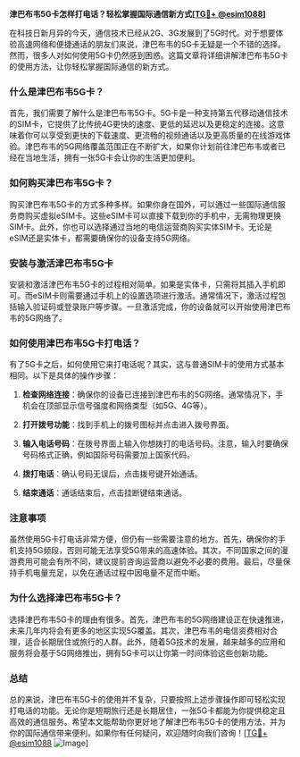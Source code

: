 **津巴布韦5G卡怎样打电话？轻松掌握国际通信新方式[[TG💪+ @esim1088](https://t.me/s/esim1088)]**

在科技日新月异的今天，通信技术已经从2G、3G发展到了5G时代。对于想要体验高速网络和便捷通话的朋友们来说，津巴布韦的5G卡无疑是一个不错的选择。然而，很多人对如何使用5G卡仍然感到困惑。这篇文章将详细讲解津巴布韦5G卡的使用方法，让你轻松掌握国际通信的新方式。

### 什么是津巴布韦5G卡？

首先，我们需要了解什么是津巴布韦5G卡。5G卡是一种支持第五代移动通信技术的SIM卡，它提供了比传统4G更快的速度、更低的延迟以及更稳定的连接。这意味着你可以享受到更快的下载速度、更流畅的视频通话以及更高质量的在线游戏体验。津巴布韦的5G网络覆盖范围正在不断扩大，如果你计划前往津巴布韦或者已经在当地生活，拥有一张5G卡会让你的生活更加便利。

### 如何购买津巴布韦5G卡？

购买津巴布韦5G卡的方式多种多样。如果你身在国外，可以通过一些国际通信服务商购买虚拟eSIM卡。这些eSIM卡可以直接下载到你的手机中，无需物理更换SIM卡。此外，你也可以选择通过当地的电信运营商购买实体SIM卡。无论是eSIM还是实体卡，都需要确保你的设备支持5G网络。

### 安装与激活津巴布韦5G卡

安装和激活津巴布韦5G卡的过程相对简单。如果是实体卡，只需将其插入手机即可。而eSIM卡则需要通过手机上的设置选项进行激活。通常情况下，激活过程包括输入验证码或登录账户等步骤。一旦激活完成，你的设备就可以开始使用津巴布韦的5G网络了。

### 如何使用津巴布韦5G卡打电话？

有了5G卡之后，如何使用它来打电话呢？其实，这与普通SIM卡的使用方式基本相同。以下是具体的操作步骤：

1. **检查网络连接**：确保你的设备已连接到津巴布韦的5G网络。通常情况下，手机会在顶部显示信号强度和网络类型（如5G、4G等）。
   
2. **打开拨号功能**：找到手机上的拨号图标并点击进入拨号界面。

3. **输入电话号码**：在拨号界面上输入你想拨打的电话号码。注意，输入时要确保号码格式正确，例如国际号码需要加上国家代码。

4. **拨打电话**：确认号码无误后，点击拨号键开始通话。

5. **结束通话**：通话结束后，点击挂断键结束通话。

### 注意事项

虽然使用5G卡打电话非常方便，但仍有一些需要注意的地方。首先，确保你的手机支持5G频段，否则可能无法享受5G带来的高速体验。其次，不同国家之间的漫游费用可能会有所不同，建议提前咨询运营商以避免不必要的费用。最后，尽量保持手机电量充足，以免在通话过程中因电量不足而中断。

### 为什么选择津巴布韦5G卡？

选择津巴布韦5G卡的理由有很多。首先，津巴布韦的5G网络建设正在快速推进，未来几年内将会有更多的地区实现5G覆盖。其次，津巴布韦的电信资费相对合理，适合长期居住或旅行的人群。此外，随着5G技术的发展，越来越多的应用和服务将会基于5G网络推出，拥有5G卡可以让你第一时间体验这些创新功能。

### 总结

总的来说，津巴布韦5G卡的使用并不复杂，只要按照上述步骤操作即可轻松实现打电话的功能。无论你是短期旅行还是长期居住，一张5G卡都能为你提供稳定且高效的通信服务。希望本文能帮助你更好地了解津巴布韦5G卡的使用方法，并为你的国际通信带来便利。如果你有任何疑问，欢迎随时向我们咨询！[[TG💪+ @esim1088](https://t.me/s/esim1088) ![Image](https://i.postimg.cc/4NQfJmqS/Snipaste-2025-05-13-00-14-12.png)]